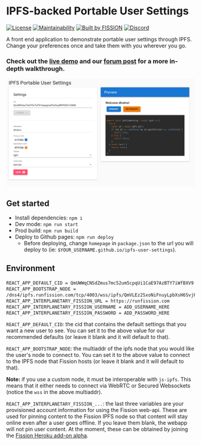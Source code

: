 # IPFS-backed Portable User Settings

[![License](https://img.shields.io/badge/License-Apache%202.0-blue.svg)](https://github.com/fission-suite/blob/master/LICENSE)
[![Maintainability](https://api.codeclimate.com/v1/badges/e42dbbb3d86970d159d9/maintainability)](https://codeclimate.com/github/fission-suite/ipfs-user-settings/maintainability)
[![Built by FISSION](https://img.shields.io/badge/⌘-Built_by_FISSION-purple.svg)](https://fission.codes)
[![Discord](https://img.shields.io/discord/478735028319158273.svg)](https://discord.gg/zAQBDEq)

A front end application to demonstrate portable user settings through IPFS. Change your preferences once and take them with you wherever you go.

### Check out the [live demo](https://fission-suite.github.io/ipfs-user-settings/) and our [forum post](https://talk.fission.codes/t/ipfs-user-settings-app/235) for a more in-depth walkthrough.

![Screenshot](./screenshot.png)

## Get started
- Install dependencies: `npm i`
- Dev mode: `npm run start`
- Prod build: `npm run build`
- Deploy to Github pages: `npm run deploy`
  - Before deploying, change `homepage` in `package.json` to the url you will deploy to (ie: `$YOUR_USERNAME.github.io/ipfs-user-settings`).

## Environment
```
REACT_APP_DEFAULT_CID = QmUWWqCNSdZmus7mc52um5cpqUi1CaE97AzBTY7iWfBXV9
REACT_APP_BOOTSTRAP_NODE = /dns4/ipfs.runfission.com/tcp/4003/wss/ipfs/QmVLEz2SxoNiFnuyLpbXsH6SvjPTrHNMU88vCQZyhgBzgw
REACT_APP_INTERPLANETARY_FISSION_URL = https://runfission.com
REACT_APP_INTERPLANETARY_FISSION_USERNAME = ADD_USERNAME_HERE
REACT_APP_INTERPLANETARY_FISSION_PASSWORD = ADD_PASSWORD_HERE
```

`REACT_APP_DEFAULT_CID`: the cid that contains the default settings that you want a new user to see. You can set it to the above value for our recommended defaults (or leave it blank and it will default to that).

`REACT_APP_BOOTSTRAP_NODE`: the multiaddr of the ipfs node that you would like the user's node to connect to. You can set it to the above value to connect to the IPFS node that Fission hosts (or leave it blank and it will default to that). 

**Note:** if you use a custom node, it must be interoperable with `js-ipfs`. This means that it either needs to connect via WebRTC or Secured Websockets (notice the `wss` in the above multiaddr).

`REACT_APP_INTERPLANETARY_FISSION_...`: the last three variables are your provisioned account information for using the Fission web-api. These are used for pinning content to the Fission IPFS node so that content will stay online even after a user goes offline. If you leave them blank, the webapp will not pin user content. At the moment, these can be obtained by joining the [Fission Heroku add-on alpha](https://elements.heroku.com/addons/interplanetary-fission).




